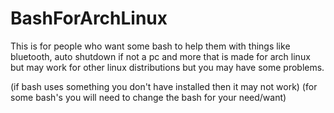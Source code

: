 # BashForArchLinux
This is for people who want some bash to help them with things like bluetooth, auto shutdown if not a pc and more that is made for arch linux but may work for other linux distributions but you may have some problems.

(if bash uses something you don't have installed then it may not work)
(for some bash's you will need to change the bash for your need/want)
